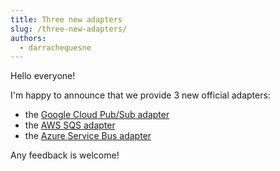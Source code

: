 ```yaml
---
title: Three new adapters
slug: /three-new-adapters/
authors:
  - darrachequesne
---
```


Hello everyone!

I'm happy to announce that we provide 3 new official adapters:

- the [Google Cloud Pub/Sub adapter](/docs/v4/gcp-pubsub-adapter/)
- the [AWS SQS adapter](/docs/v4/aws-sqs-adapter/)
- the [Azure Service Bus adapter](/docs/v4/azure-service-bus-adapter/)

Any feedback is welcome!
